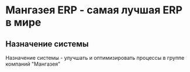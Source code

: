 <!-- TITLE: Главная страница -->
<!-- SUBTITLE: Описание системы -->

# Мангазея ERP - самая лучшая ERP в мире
## Назначение системы
Назначение системы - улучшать  и оптимизировать процессы в группе компаний "Мангазея"
